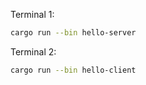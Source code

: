 Terminal 1: 
```sh
cargo run --bin hello-server
```

Terminal 2:
```sh
cargo run --bin hello-client
```
